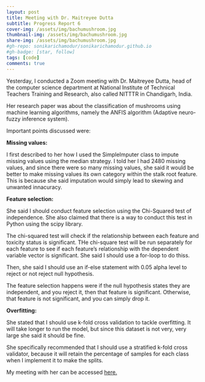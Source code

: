 ```yaml
---
layout: post
title: Meeting with Dr. Maitreyee Dutta
subtitle: Progress Report 6
cover-img: /assets/img/bachumushroom.jpg
thumbnail-img: /assets/img/bachumushroom.jpg
share-img: /assets/img/bachumushroom.jpg
#gh-repo: sonikarichamodur/sonikarichamodur.github.io
#gh-badge: [star, follow]
tags: [code]
comments: true
---
```

Yesterday, I conducted a Zoom meeting with Dr. Maitreyee Dutta, head of the computer science department at National Institute of Technical Teachers Training and Research, also called NITTTR in Chandigarh, India.

Her research paper was about the classification of mushrooms using machine learning algorithms, namely the ANFIS algorithm (Adaptive neuro-fuzzy inference system). 

Important points discussed were:

<b>Missing values:</b>

I first described to her how I used the SimpleImputer class to impute missing values using the median strategy. I told her I had 2480 missing values, and since there were so many missing values, she said it would be better to make missing values its own category within the stalk root feature. This is because she said imputation would simply lead to skewing and unwanted innacuracy. 

<b>Feature selection:</b>

She said I should conduct feature selection using the Chi-Squared test of independence. She also claimed that there is a way to conduct this test in Python using the scipy library. 

The chi-squared test will check if the relationship between each feature and toxicity status is significant. THe chi-square test will be run separately for each feature to see if each feature’s relationship with the dependent variable vector is significant. She said I should use a for-loop to do thiss. 

Then, she said I should use an if-else statement with 0.05 alpha level to reject or not reject null hypothesis. 

The feature selection happens were if the null hypothesis states they are independent, and you reject it, then that feature is significant. Otherwise, that feature is not significant, and you can simply drop it. 

<b>Overfitting:</b>

She stated that I should use k-fold cross validation to tackle overfitting. It will take longer to run the model, but since this dataset is not very, very large she said it should be fine. 

She specifically recommended that I should use a stratified k-fold cross validator, because it will retain the percentage of samples for each class when I implement it to make the splits. 


My meeting with her can be accessed <a href="https://drive.google.com/file/d/1h7kPrKMDeRq9Gs18p-s2v1gXuburJ4J7/view?usp=sharing">here.</a> 